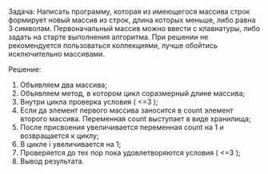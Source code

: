 Задача: Написать программу, которая из имеющегося массива строк формирует новый массив из строк, длина которых меньше, либо равна 3 символам. Первоначальный массив можно ввести с клавиатуры, либо задать на старте выполнения алгоритма. При решении не рекомендуется пользоваться коллекциями, лучше обойтись исключительно массивами.

Решение:
1. Объявляем два массива;
2. Объявляем метод, в котором цикл соразмерный длине массива;
3. Внутри цикла проверка условия ( <=3 );
4. Если да элемент первого массива заносится в count элемент второго массива. Переменная count выступает в виде хранилища;
5. После присвоения увеличивается переменная count на 1 и возвращается к циклу;
6. В цикле i увеличивается на 1;
7. Проверяется до тех пор пока удовлетворяются условия ( <=3 );
8. Вывод результата.
